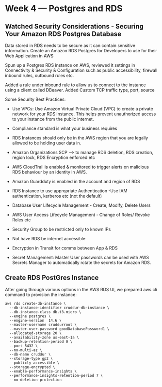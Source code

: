 # Week 4 — Postgres and RDS

## Watched Security Considerations - Securing Your Amazon RDS Postgres Database

Data stored in RDS needs to be secure as it can contain sensitive information.
Create an Amazon RDS Postgres for Developers to use for their Web Application in AWS

Spun up a Postgres RDS instance on AWS, reviewed it settings in Connectivity & Security & Configuration such as public accessibility, firewall inbound rules, outbound rules etc.

Added a rule under inbound rule to allow us to connect to the instance using a client called DBeaver. Added Custom TCP traffic type, port, source

Some Security Best Practices:

- Use VPCs: Use Amazon Virtual Private Cloud (VPC) to create a private network for your RDS instance. This helps prevent unauthorized access to your instance from the public internet.
- Compliance standard is what your business requires
- RDS Instances should only be in the AWS region that you are legally allowed to be holding user data in.
- Amazon Organizations SCP --> to manage RDS deletion, RDS creation, region lock, RDS Encryption enforced etc
- AWS CloudTrail is enabled & monitored to trigger alerts on malicious RDS behaviour by an identity in AWS.
- Amazon Guardduty is enabled in the account and region of RDS

- RDS Instance to use appropriate Authentication -Use IAM authentication, kerberos etc (not the default)
- Database User Lifecycle Management - Create, Modify, Delete Users
- AWS User Access Lifecycle Management - Change of Roles/ Revoke Roles etc
- Security Group to be restricted only to known IPs
- Not have RDS be internet accessible
- Encryption in Transit for comms between App & RDS
- Secret Management: Master User passwords can be used with AWS Secrets Manager to automatically rotate the secrets for Amazon RDS.

## Create RDS PostGres Instance

After going through various options in the AWS RDS UI, we prepared aws cli command to provision the instance:

```shell
aws rds create-db-instance \
  --db-instance-identifier cruddur-db-instance \
  --db-instance-class db.t3.micro \
  --engine postgres \
  --engine-version  14.6 \
  --master-username cruddurroot \
  --master-user-password goodDatabasePassword1 \
  --allocated-storage 20 \
  --availability-zone us-east-1a \
  --backup-retention-period 0 \
  --port 5432 \
  --no-multi-az \
  --db-name cruddur \
  --storage-type gp2 \
  --publicly-accessible \
  --storage-encrypted \
  --enable-performance-insights \
  --performance-insights-retention-period 7 \
  --no-deletion-protection
  ```









